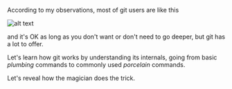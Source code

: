 According to my observations, most of git users are like this

![alt text](https://i.stack.imgur.com/57pAQ.png "git-strip")

and it's OK as long as you don't want or don't need to go deeper, but git has a lot to offer.

Let's learn how git works by understanding its internals, going from basic _plumbing_ commands to commonly used _porcelain_ commands.

Let's reveal how the magician does the trick.
